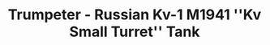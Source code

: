 ---
layout: product
title: "Trumpeter - Russian Kv-1 M1941 ''Kv Small Turret'' Tank"
price: "1500" 
desc: "N/A"
img_path: "/assets/img/TRU07232.webp"
brand: "N/A"
available: false
special_offer: false
new: false
soon: false
cat: "010000"
subcat: "013400"
subsubcat: "0N/A"
sifra: "TRU07232"
popular: false
spec: false
---